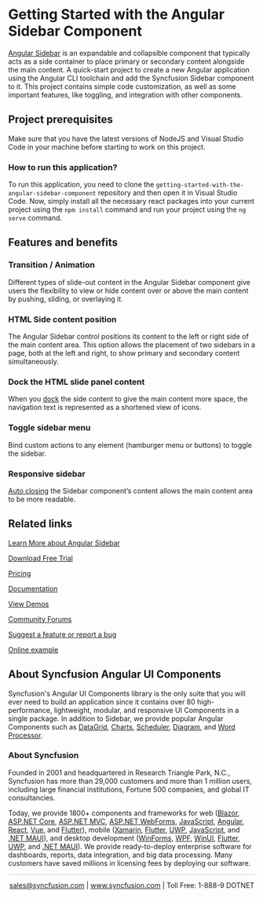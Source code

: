 # Getting Started with the Angular Sidebar Component

[Angular Sidebar](https://www.syncfusion.com/angular-components/angular-sidebar?utm_source=github&utm_medium=listing&utm_campaign=angular-sidebar-github-samples) is an expandable and collapsible component that typically acts as a side container to place primary or secondary content alongside the main content. A quick-start project to create a new Angular application using the Angular CLI toolchain and add the Syncfusion Sidebar component to it. This project contains simple code customization, as well as some important features, like toggling, and integration with other components.

## Project prerequisites

Make sure that you have the latest versions of NodeJS and Visual Studio Code in your machine before starting to work on this project.

### How to run this application?

To run this application, you need to clone the `getting-started-with-the-angular-sidebar-component` repository and then open it in Visual Studio Code. Now, simply install all the necessary react packages into your current project using the `npm install` command and run your project using the `ng serve` command.

## Features and benefits

### Transition / Animation

Different types of slide-out content in the Angular Sidebar component give users the flexibility to view or hide content over or above the main content by pushing, sliding, or overlaying it.

### HTML Side content position

The Angular Sidebar control positions its content to the left or right side of the main content area. This option allows the placement of two sidebars in a page, both at the left and right, to show primary and secondary content simultaneously.

### Dock the HTML slide panel content

When you [dock](https://ej2.syncfusion.com/angular/documentation/sidebar/docking-sidebar) the side content to give the main content more space, the navigation text is represented as a shortened view of icons.

### Toggle sidebar menu

Bind custom actions to any element (hamburger menu or buttons) to toggle the sidebar.

### Responsive sidebar

[Auto closing](https://ej2.syncfusion.com/angular/documentation/sidebar/auto-close) the Sidebar component’s content allows the main content area to be more readable.

## Related links
[Learn More about Angular Sidebar](https://www.syncfusion.com/angular-components/angular-sidebar?utm_source=github&utm_medium=listing&utm_campaign=angular-sidebar-github-samples)

[Download Free Trial](https://www.syncfusion.com/downloads/angular?utm_source=github&utm_medium=listing&utm_campaign=angular-sidebar-github-samples)

[Pricing](https://www.syncfusion.com/sales/teamlicense?utm_source=github&utm_medium=listing&utm_campaign=angular-sidebar-github-samples)

[Documentation](https://ej2.syncfusion.com/angular/documentation/sidebar/getting-started?utm_source=github&utm_medium=listing&utm_campaign=angular-sidebar-github-samples)

[View Demos](https://github.com/SyncfusionExamples/getting-started-with-the-angular-sidebar-component?utm_source=github&utm_medium=listing&utm_campaign=angular-sidebar-github-samples)

[Community Forums](https://www.syncfusion.com/forums/angular-js2?utm_source=github&utm_medium=listing&utm_campaign=angular-sidebar-github-samples)

[Suggest a feature or report a bug](https://www.syncfusion.com/feedback/angular?utm_source=github&utm_medium=listing&utm_campaign=angular-sidebar-github-samples)

[Online example](https://ej2.syncfusion.com/angular/demos/#/bootstrap5/sidebar/default?utm_source=github&utm_medium=listing&utm_campaign=angular-sidebar-github-samples)

## About Syncfusion Angular UI Components

Syncfusion's Angular UI Components library is the only suite that you will ever need to build an application since it contains over 80 high-performance, lightweight, modular, and responsive UI Components in a single package. In addition to Sidebar, we provide popular Angular Components such as [DataGrid](https://www.syncfusion.com/angular-components/angular-grid?utm_source=github&utm_medium=listing&utm_campaign=angular-sidebar-github-samples), [Charts](https://www.syncfusion.com/angular-components/angular-charts?utm_source=github&utm_medium=listing&utm_campaign=angular-sidebar-github-samples), [Scheduler](https://www.syncfusion.com/angular-components/angular-scheduler?utm_source=github&utm_medium=listing&utm_campaign=angular-sidebar-github-samples), [Diagram](https://www.syncfusion.com/angular-components/angular-diagram?utm_source=github&utm_medium=listing&utm_campaign=angular-sidebar-github-samples), and [Word Processor](https://www.syncfusion.com/angular-components/angular-word-processor?utm_source=github&utm_medium=listing&utm_campaign=angular-sidebar-github-samples).

### About Syncfusion

Founded in 2001 and headquartered in Research Triangle Park, N.C., Syncfusion has more than 29,000 customers and more than 1 million users, including large financial institutions, Fortune 500 companies, and global IT consultancies.

Today, we provide 1800+ components and frameworks for web ([Blazor](https://www.syncfusion.com/blazor-components?utm_source=github&utm_medium=listing&utm_campaign=angular-sidebar-github-samples), [ASP.NET Core](https://www.syncfusion.com/aspnet-core-ui-controls?utm_source=github&utm_medium=listing&utm_campaign=angular-sidebar-github-samples), [ASP.NET MVC](https://www.syncfusion.com/aspnet-mvc-ui-controls?utm_source=github&utm_medium=listing&utm_campaign=angular-sidebar-github-samples), [ASP.NET WebForms](https://www.syncfusion.com/jquery/aspnet-webforms-ui-controls?utm_source=github&utm_medium=listing&utm_campaign=angular-sidebar-github-samples), [JavaScript](https://www.syncfusion.com/javascript-ui-controls?utm_source=github&utm_medium=listing&utm_campaign=angular-sidebar-github-samples), [Angular](https://www.syncfusion.com/angular-components?utm_source=github&utm_medium=listing&utm_campaign=angular-sidebar-github-samples), [React](https://www.syncfusion.com/react-components?utm_source=github&utm_medium=listing&utm_campaign=angular-sidebar-github-samples), [Vue](https://www.syncfusion.com/vue-components?utm_source=github&utm_medium=listing&utm_campaign=angular-sidebar-github-samples), and [Flutter](https://www.syncfusion.com/flutter-widgets?utm_source=github&utm_medium=listing&utm_campaign=angular-sidebar-github-samples)), mobile ([Xamarin](https://www.syncfusion.com/xamarin-ui-controls?utm_source=github&utm_medium=listing&utm_campaign=angular-sidebar-github-samples), [Flutter](https://www.syncfusion.com/flutter-widgets?utm_source=github&utm_medium=listing&utm_campaign=angular-sidebar-github-samples), [UWP](https://www.syncfusion.com/uwp-ui-controls?utm_source=github&utm_medium=listing&utm_campaign=angular-sidebar-github-samples), [JavaScript](https://www.syncfusion.com/javascript-ui-controls?utm_source=github&utm_medium=listing&utm_campaign=angular-sidebar-github-samples), and [.NET MAUI](https://www.syncfusion.com/maui-controls?utm_source=github&utm_medium=listing&utm_campaign=angular-sidebar-github-samples)), and desktop development ([WinForms](https://www.syncfusion.com/winforms-ui-controls?utm_source=github&utm_medium=listing&utm_campaign=angular-sidebar-github-samples), [WPF](https://www.syncfusion.com/wpf-controls?utm_source=github&utm_medium=listing&utm_campaign=angular-sidebar-github-samples), [WinUI](https://www.syncfusion.com/winui-controls?utm_source=github&utm_medium=listing&utm_campaign=angular-sidebar-github-samples), [Flutter](https://www.syncfusion.com/flutter-widgets?utm_source=github&utm_medium=listing&utm_campaign=angular-sidebar-github-samples), [UWP](https://www.syncfusion.com/uwp-ui-controls?utm_source=github&utm_medium=listing&utm_campaign=angular-sidebar-github-samples), and [.NET MAUI](https://www.syncfusion.com/maui-controls?utm_source=github&utm_medium=listing&utm_campaign=angular-sidebar-github-samples)). We provide ready-to-deploy enterprise software for dashboards, reports, data integration, and big data processing. Many customers have saved millions in licensing fees by deploying our software.

<hr style="height:0.3px;border:none;color:lightgrey;background-color:lightgrey;" />

<p align="center">
<a href="mailto:sales@syncfusion.com?Subject=Syncfusion Angular Sidebar - GitHub" target="_top">sales@syncfusion.com</a> | <a href="https://www.syncfusion.com?utm_source=github&utm_medium=listing&utm_campaign=angular-sidebar-github-samples)">www.syncfusion.com</a> | Toll Free: 1-888-9 DOTNET <br>
</p>